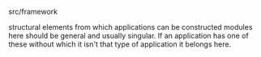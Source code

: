 src/framework

structural elements from which applications can be constructed
modules here should be general and usually singular. If an application has one of these without which it isn't that type of application it belongs here.
